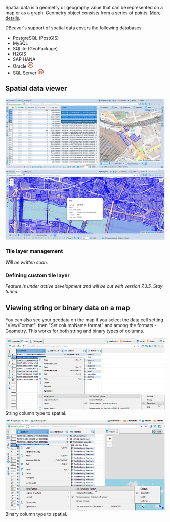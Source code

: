 Spatial data is a geometry or geography value that can be represented on a map or as a graph. Geometry object consists from a series of points. <a href="https://en.wikipedia.org/wiki/Spatial_database">More details</a>.

DBeaver's support of spatial data covers the following databases:
- PostgreSQL (PostGIS)
- MySQL
- SQLite (GeoPackage)
- H2GIS
- SAP HANA
- Oracle <img src="images/ee.png" vspace="0" border="0" height="18"/>
- SQL Server <img src="images/ee.png" vspace="0" border="0" height="18"/>

## Spatial data viewer

![](images/ug/Data-view-gis.png)
![](images/ug/Data-view-gis-presentation.png)

### Tile layer management
_Will be written soon._
### Defining custom tile layer
_Feature is under active development and will be out with version 7.3.5. Stay tuned._
## Viewing string or binary data on a map 

You can also see your geodata on the map if you select the data cell setting "View/Format", then "Set columnName format" and among the formats - Geometry. 
This works for both string and binary types of columns.

![](images/ug/Data-view-gis-string-to-spatial.png)
String column type to spatial.

![](images/ug/Data-view-gis-binary-to-spatial.png)
Binary column type to spatial.